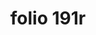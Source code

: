 ---
layout: edition
title: folio 191r
manuscript: Florence, Biblioteca Marucelliana, Carte Rajna XIX.15
sigla: R
iip: r191r.tif
milestone: 361
---